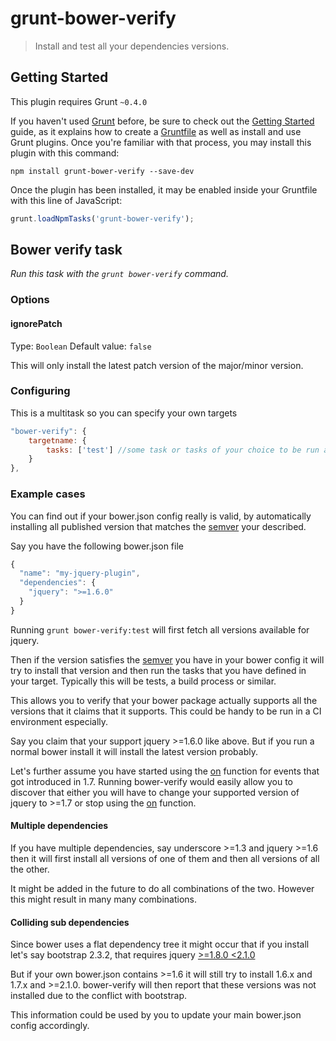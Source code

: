 # grunt-bower-verify

> Install and test all your dependencies versions.


## Getting Started
This plugin requires Grunt `~0.4.0`

If you haven't used [Grunt](http://gruntjs.com/) before, be sure to check out the [Getting Started](http://gruntjs.com/getting-started) guide, as it explains how to create a [Gruntfile](http://gruntjs.com/sample-gruntfile) as well as install and use Grunt plugins. Once you're familiar with that process, you may install this plugin with this command:

```shell
npm install grunt-bower-verify --save-dev
```

Once the plugin has been installed, it may be enabled inside your Gruntfile with this line of JavaScript:

```js
grunt.loadNpmTasks('grunt-bower-verify');
```

## Bower verify task
_Run this task with the `grunt bower-verify` command._


### Options

#### ignorePatch
Type: `Boolean`
Default value: `false`

This will only install the latest patch version of the major/minor version.


### Configuring

This is a multitask so you can specify your own targets

```js
"bower-verify": {
	targetname: {
		tasks: ['test'] //some task or tasks of your choice to be run after each bower install
	}
},
```


### Example cases

You can find out if your bower.json config really is valid, by automatically installing all published version that matches the [semver](http://semver.org/) your described.

Say you have the following bower.json file

```js
{
  "name": "my-jquery-plugin",
  "dependencies": {
    "jquery": ">=1.6.0"
  }
}
```

Running ```grunt bower-verify:test``` will first fetch all versions available for jquery.

Then if the version satisfies the [semver](http://semver.org/) you have in your bower config it will try to install that version and then run
the tasks that you have defined in your target. Typically this will be tests, a build process or similar.

This allows you to verify that your bower package actually supports all the versions that it claims that it supports. This could be handy to be run in a CI environment especially.

Say you claim that your support jquery >=1.6.0 like above. But if you run a normal bower install it will install the latest version probably.

Let's further assume you have started
using the [on](http://api.jquery.com/on/) function for events that got introduced in 1.7. Running bower-verify would easily allow you to discover that either you will have to change your supported version of jquery to >=1.7 or stop using the [on](http://api.jquery.com/on/) function.


#### Multiple dependencies

If you have multiple dependencies, say underscore >=1.3 and jquery >=1.6 then it will first install all versions of one of them and then all versions of all the other.

It might be added in the future to do all combinations of the two. However this might result in many many combinations.


#### Colliding sub dependencies

Since bower uses a flat dependency tree it might occur that if you install let's say bootstrap 2.3.2, that requires jquery [>=1.8.0 <2.1.0](https://github.com/twbs/bootstrap/blob/v2.3.2/bower.json#L6)

But if your own bower.json contains >=1.6 it will still try to install 1.6.x and 1.7.x and >=2.1.0. bower-verify will then report that these versions was not installed due to the conflict with bootstrap.

This information could be used by you to update your main bower.json config accordingly.
